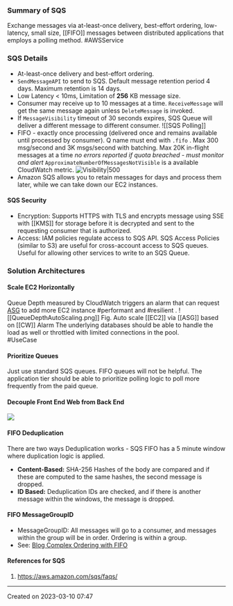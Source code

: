 ### Summary of SQS
Exchange messages via at-least-once delivery, best-effort ordering, low-latency, small size, [[FIFO]] messages between distributed applications that employs a polling method. #AWSService 
### SQS Details
- At-least-once delivery and best-effort ordering.
- `SendMessageAPI` to send to SQS. Default message retention period 4 days. Maximum retention is 14 days.
- Low Latency < 10ms, Limitation of **256** KB message size.
- Consumer may receive up to 10 messages at a time. `ReceiveMessage` will get the same message again unless `DeleteMessage` is invoked. 
- If `MessageVisibility` timeout of 30 seconds expires, SQS Queue will deliver a different message to different consumer.
![[SQS Polling]]
- FIFO - exactly once processing (delivered once and remains available until processed by consumer). Q name must end with `.fifo` . Max 300 msg/second and 3K msgs/second with batching. Max 20K in-flight messages at a time *no errors reported if quota breached - must monitor and alert* `ApproximateNumberOfMessagesNotVisible` is a available CloudWatch metric.
![Visibility|500](https://docs.aws.amazon.com/images/AWSSimpleQueueService/latest/SQSDeveloperGuide/images/sqs-visibility-timeout-diagram.png)
- Amazon SQS allows you to retain messages for days and process them later, while we can take down our EC2 instances.
#### SQS Security
- Encryption: Supports HTTPS with TLS and encrypts message using SSE with [[KMS]] for storage before it is decrypted and sent to the requesting consumer that is authorized.
- Access: IAM policies regulate access to SQS API. SQS Access Policies (similar to S3) are useful for cross-account access to SQS queues. Useful for allowing other services to write to an SQS Queue.

### Solution Architectures
#### Scale EC2 Horizontally
Queue Depth measured by CloudWatch triggers an alarm that can request [ASG](ASG.md) to add more EC2 instance #performant and #resilient .
![[QueueDepthAutoScaling.png]]
Fig. Auto scale [[EC2]] via [[ASG]] based on [[CW]] Alarm
The underlying databases should be able to handle the load as well or throttled with limited connections in the pool.  
#UseCase 

#### Prioritize Queues
Just use standard SQS queues. FIFO queues will not be helpful. The application tier should be able to prioritize polling logic to poll more frequently from the paid queue.

#### Decouple Front End Web from Back End
![](sqs-decouple-architecture.png)

#### FIFO Deduplication

There are two ways Deduplication works - SQS FIFO has a 5 minute window where duplication logic is applied.
- **Content-Based:** SHA-256 Hashes of the body are compared and if these are computed to the same hashes, the second message is dropped.
- **ID Based:** Deduplication IDs are checked, and if there is another message within the windows, the message is dropped.

#### FIFO MessageGroupID
- MessageGroupID: All messages will go to a consumer, and messages within the group will be in order. Ordering is within a group.
- See: [Blog Complex Ordering with FIFO](https://aws.amazon.com/blogs/compute/solving-complex-ordering-challenges-with-amazon-sqs-fifo-queues/)

#### References for SQS
1. https://aws.amazon.com/sqs/faqs/

---
Created on 2023-03-10 07:47